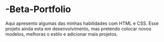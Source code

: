 # -Beta-Portfolio
Aqui apresento algumas das minhas habilidades com HTML e CSS. Esse projeto ainda esta em desenvolvimento, mas pretendo colocar novos modelos, melhoras o estilo e adicionar mais projetos.
